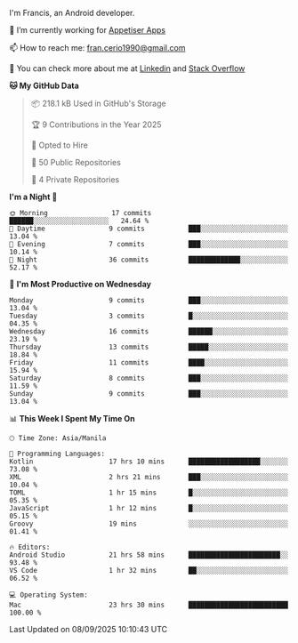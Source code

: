 
I'm Francis, an Android developer.

🔭 I’m currently working for [Appetiser Apps](http://appetiser.com.au)

📫 How to reach me: fran.cerio1990@gmail.com

👀 You can check more about me at [Linkedin](https://www.linkedin.com/in/francerio/) and [Stack Overflow](https://stackoverflow.com/users/1614267/fran-ceriu)



<!--START_SECTION:waka-->
**🐱 My GitHub Data** 

> 📦 218.1 kB Used in GitHub's Storage 
 > 
> 🏆 9 Contributions in the Year 2025
 > 
> 💼 Opted to Hire
 > 
> 📜 50 Public Repositories 
 > 
> 🔑 4 Private Repositories 
 > 
**I'm a Night 🦉** 

```text
🌞 Morning                17 commits          ██████░░░░░░░░░░░░░░░░░░░   24.64 % 
🌆 Daytime                9 commits           ███░░░░░░░░░░░░░░░░░░░░░░   13.04 % 
🌃 Evening                7 commits           ███░░░░░░░░░░░░░░░░░░░░░░   10.14 % 
🌙 Night                  36 commits          █████████████░░░░░░░░░░░░   52.17 % 
```
📅 **I'm Most Productive on Wednesday** 

```text
Monday                   9 commits           ███░░░░░░░░░░░░░░░░░░░░░░   13.04 % 
Tuesday                  3 commits           █░░░░░░░░░░░░░░░░░░░░░░░░   04.35 % 
Wednesday                16 commits          ██████░░░░░░░░░░░░░░░░░░░   23.19 % 
Thursday                 13 commits          █████░░░░░░░░░░░░░░░░░░░░   18.84 % 
Friday                   11 commits          ████░░░░░░░░░░░░░░░░░░░░░   15.94 % 
Saturday                 8 commits           ███░░░░░░░░░░░░░░░░░░░░░░   11.59 % 
Sunday                   9 commits           ███░░░░░░░░░░░░░░░░░░░░░░   13.04 % 
```


📊 **This Week I Spent My Time On** 

```text
🕑︎ Time Zone: Asia/Manila

💬 Programming Languages: 
Kotlin                   17 hrs 10 mins      ██████████████████░░░░░░░   73.08 % 
XML                      2 hrs 21 mins       ███░░░░░░░░░░░░░░░░░░░░░░   10.04 % 
TOML                     1 hr 15 mins        █░░░░░░░░░░░░░░░░░░░░░░░░   05.35 % 
JavaScript               1 hr 12 mins        █░░░░░░░░░░░░░░░░░░░░░░░░   05.15 % 
Groovy                   19 mins             ░░░░░░░░░░░░░░░░░░░░░░░░░   01.41 % 

🔥 Editors: 
Android Studio           21 hrs 58 mins      ███████████████████████░░   93.48 % 
VS Code                  1 hr 32 mins        ██░░░░░░░░░░░░░░░░░░░░░░░   06.52 % 

💻 Operating System: 
Mac                      23 hrs 30 mins      █████████████████████████   100.00 % 
```


 Last Updated on 08/09/2025 10:10:43 UTC
<!--END_SECTION:waka-->
